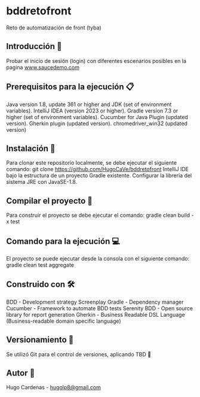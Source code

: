 # bddretofront
Reto de automatización de front (tyba)

## Introducción 🚀

Probar el inicio de sesión (login) con diferentes escenarios posibles en la pagina www.saucedemo.com

## Prerequisitos para la ejecución 📋

Java version 1.8, update 361 or higher and JDK (set of environment variables).
IntelliJ IDEA (version 2023 or higher).
Gradle version 7.3 or higher (set of environment variables).
Cucumber for Java Plugin (updated version).
Gherkin plugin (updated version).
chromedriver_win32 (updated version)

## Instalación 🔧

Para clonar este repositorio localmente, se debe ejecutar el siguiente comando: git clone https://github.com/HugoCaVe/bddretofront
IntelliJ IDE bajo la estructura de un proyecto Gradle existente.
Configurar la librería del sistema JRE con JavaSE-1.8.

## Compilar el proyecto 🔨

Para construir el proyecto se debe ejecutar el comando: gradle clean build -x test

## Comando para la ejecución 💻

El proyecto se puede ejecutar desde la consola con el siguiente comando: gradle clean test aggregate

## Construido con 🛠

BDD - Development strategy
Screenplay
Gradle - Dependency manager
Cucumber - Framework to automate BDD tests
Serenity BDD - Open source library for report generation
Gherkin - Business Readable DSL Language (Business-readable domain specific language)

## Versionamiento 📌

Se utilizó Git para el control de versiones, aplicando TBD 🔀

## Autor 👨

Hugo Cardenas - hugolp8@gmail.com
